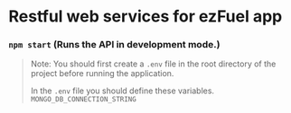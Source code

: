# Restful web services for ezFuel app

### `npm start` (Runs the API in development mode.)

> Note: You should first create a `.env` file in the root directory of the project before running the application. 
> 
> In the `.env` file you should define these variables. `MONGO_DB_CONNECTION_STRING`
